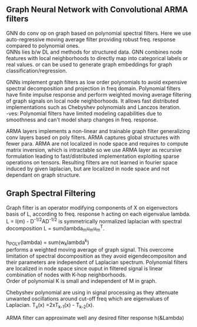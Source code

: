 Graph Neural Network with Convolutional ARMA filters
----------------------
GNN do conv op on graph based on polynomial spectral filters. Here we use auto-regressive moving average filter providing robust freq. response compared to polynomial ones.   
GNNs lies b/w DL and methods for structured data. GNN combines node features with local neighborhoods to directly map into categorical labels or real values. or can be used to generate graph embeddings for graph classification/regression.


GNNs implement graph filters as low order polynomials to avoid expensive spectral decomposition and projection in freq domain. Polynomial filters have finite impulse response and perform weighted moving average filtering of graph signals on local node neighborhoods. It allows fast distributed implementations such as Chebyshev polynomials and Lanczos iteration.     
-ves: Polynomial filters have limited modeling capabilities due to smoothness and can't model sharp changes in freq. response.    



ARMA layers implements a non-linear and trainable graph filter generalizing conv layers based on poly filters. ARMA captures global structures with fewer para. ARMA are not localized in node space and requires to compute matrix inversion, which is intractable so we use ARMA layer as recursive formulation leading to fast/distributed implementation exploiting sparse operations on tensors. Resulting filters are not learned in fourier space induced by given laplacian, but are localized in node space and not dependant on graph structure.    


Graph Spectral Filtering
-------------------
Graph filter is an operator modifying components of X on eigenvectors basis of L, according to freq. response h acting on each eigenvalue lambda. L = I(m) - D<sup>-1/2</sup>AD<sup>-1/2</sup> is symmetrically normalized laplacian with spectral docomposition L = sum(lambda<sub>m</sub>u<sub>m</sub>u<sub>m</sub><sup>T</sup>.     

h<sub>POLY</sub>(lambda) = sum(w<sub>k</sub>lambda<sup>k</sup>)     
performs a weighted moving average of graph signal. This overcome limitation of spectral docomposition as they avoid eigendecompositon and their parameters are independent of Laplacian spectrum. Polynomial filters are localized in node space since ouput in filtered signal is linear combination of nodes with K-hop neighborhoods.    
Order of polynomial K is small and independent of M in graph.

Chebyshev polynomial are using in signal processing as they attenuate unwanted oscillations around cut-off freq which are eigenvalues of Laplacian.  T<sub>x</sub>(x) =2xT<sub>k-1</sub>(x) - T<sub>k-2</sub>(x).     

ARMA filter can approximate well any desired filter response h(&Lambda)  

